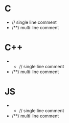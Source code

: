 # C
- // single line comment
- /\*\*/ multi line comment

# C++
- - // single line comment
- /\*\*/ multi line comment

# JS
- - // single line comment
- /\*\*/ multi line comment

